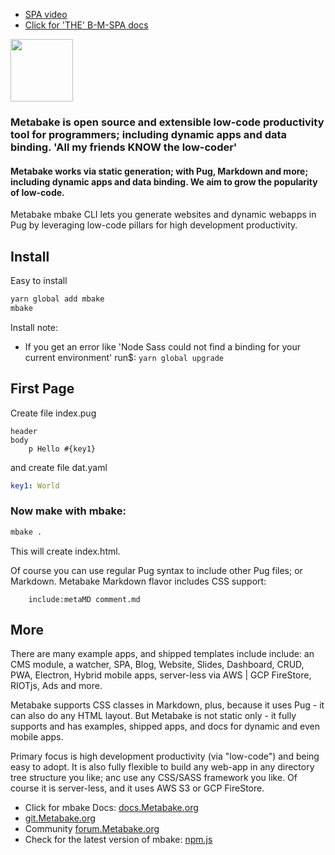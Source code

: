 - [SPA video](http://youtu.be/LHFjjDPlU3A)
- [Click for 'THE' B-M-SPA docs](http://doc.Metabake.org/SPA/)

<img src="http://Metabake.github.io/mbakeDocs/logo.jpg" width="100">

### Metabake is open source and extensible low-code productivity tool for programmers; including dynamic apps and data binding. 'All my friends KNOW the low-coder'

#### Metabake works via static generation; with Pug, Markdown and more; including dynamic apps and data binding. We aim to grow the popularity of low-code. 

Metabake mbake CLI lets you generate websites and dynamic webapps in Pug by leveraging low-code pillars for high development productivity.

## Install

Easy to install

```sh
yarn global add mbake
mbake
```

Install note:
- If you get an error like 'Node Sass could not find a binding for your current environment' 
run$: ``` yarn global upgrade ```

## First Page

Create file index.pug
```pug
header
body
    p Hello #{key1}
```
and create file dat.yaml
```yaml
key1: World
```

### Now make with mbake:

```sh
mbake .
```

This will create index.html. 

Of course you can use regular Pug syntax to include other Pug files; or Markdown. Metabake Markdown flavor includes CSS support:
```pug
    include:metaMD comment.md
```

## More

There are many example apps, and shipped templates include include: an CMS module, a watcher, SPA, Blog, Website, Slides, Dashboard, CRUD, PWA, Electron, Hybrid mobile apps, server-less via AWS | GCP FireStore, RIOTjs, Ads and more. 


Metabake supports CSS classes in Markdown, plus, because it uses Pug - it can also do any HTML layout. But Metabake is not static only - it fully supports and has examples, shipped apps, and docs for dynamic and even mobile apps.


Primary focus is high development productivity (via "low-code") and being easy to adopt. It is also fully flexible to build any web-app in any directory tree structure you like; anc use any CSS/SASS framework you like. Of course it is server-less, and it uses AWS S3 or GCP FireStore.


- Click for mbake Docs: [docs.Metabake.org](http://docs.Metabake.org)
- [git.Metabake.org](http://git.Metabake.org)
- Community [forum.Metabake.org](http://forum.Metabake.org)
- Check for the latest version of mbake: [npm.js](http://www.npmjs.com/package/mbake)
